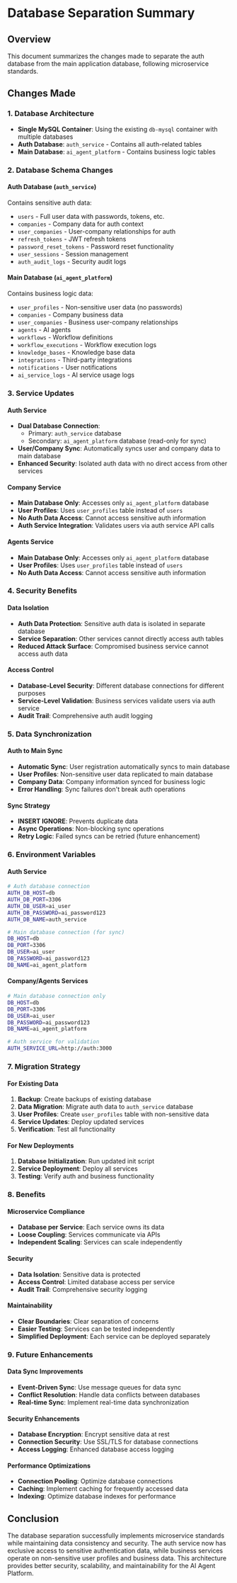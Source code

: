 # Database Separation Summary

## Overview
This document summarizes the changes made to separate the auth database from the main application database, following microservice standards.

## Changes Made

### 1. Database Architecture
- **Single MySQL Container**: Using the existing `db-mysql` container with multiple databases
- **Auth Database**: `auth_service` - Contains all auth-related tables
- **Main Database**: `ai_agent_platform` - Contains business logic tables

### 2. Database Schema Changes

#### Auth Database (`auth_service`)
Contains sensitive auth data:
- `users` - Full user data with passwords, tokens, etc.
- `companies` - Company data for auth context
- `user_companies` - User-company relationships for auth
- `refresh_tokens` - JWT refresh tokens
- `password_reset_tokens` - Password reset functionality
- `user_sessions` - Session management
- `auth_audit_logs` - Security audit logs

#### Main Database (`ai_agent_platform`)
Contains business logic data:
- `user_profiles` - Non-sensitive user data (no passwords)
- `companies` - Company business data
- `user_companies` - Business user-company relationships
- `agents` - AI agents
- `workflows` - Workflow definitions
- `workflow_executions` - Workflow execution logs
- `knowledge_bases` - Knowledge base data
- `integrations` - Third-party integrations
- `notifications` - User notifications
- `ai_service_logs` - AI service usage logs

### 3. Service Updates

#### Auth Service
- **Dual Database Connection**: 
  - Primary: `auth_service` database
  - Secondary: `ai_agent_platform` database (read-only for sync)
- **User/Company Sync**: Automatically syncs user and company data to main database
- **Enhanced Security**: Isolated auth data with no direct access from other services

#### Company Service
- **Main Database Only**: Accesses only `ai_agent_platform` database
- **User Profiles**: Uses `user_profiles` table instead of `users`
- **No Auth Data Access**: Cannot access sensitive auth information
- **Auth Service Integration**: Validates users via auth service API calls

#### Agents Service
- **Main Database Only**: Accesses only `ai_agent_platform` database
- **User Profiles**: Uses `user_profiles` table instead of `users`
- **No Auth Data Access**: Cannot access sensitive auth information

### 4. Security Benefits

#### Data Isolation
- **Auth Data Protection**: Sensitive auth data is isolated in separate database
- **Service Separation**: Other services cannot directly access auth tables
- **Reduced Attack Surface**: Compromised business service cannot access auth data

#### Access Control
- **Database-Level Security**: Different database connections for different purposes
- **Service-Level Validation**: Business services validate users via auth service
- **Audit Trail**: Comprehensive auth audit logging

### 5. Data Synchronization

#### Auth to Main Sync
- **Automatic Sync**: User registration automatically syncs to main database
- **User Profiles**: Non-sensitive user data replicated to main database
- **Company Data**: Company information synced for business logic
- **Error Handling**: Sync failures don't break auth operations

#### Sync Strategy
- **INSERT IGNORE**: Prevents duplicate data
- **Async Operations**: Non-blocking sync operations
- **Retry Logic**: Failed syncs can be retried (future enhancement)

### 6. Environment Variables

#### Auth Service
```bash
# Auth database connection
AUTH_DB_HOST=db
AUTH_DB_PORT=3306
AUTH_DB_USER=ai_user
AUTH_DB_PASSWORD=ai_password123
AUTH_DB_NAME=auth_service

# Main database connection (for sync)
DB_HOST=db
DB_PORT=3306
DB_USER=ai_user
DB_PASSWORD=ai_password123
DB_NAME=ai_agent_platform
```

#### Company/Agents Services
```bash
# Main database connection only
DB_HOST=db
DB_PORT=3306
DB_USER=ai_user
DB_PASSWORD=ai_password123
DB_NAME=ai_agent_platform

# Auth service for validation
AUTH_SERVICE_URL=http://auth:3000
```

### 7. Migration Strategy

#### For Existing Data
1. **Backup**: Create backups of existing database
2. **Data Migration**: Migrate auth data to `auth_service` database
3. **User Profiles**: Create `user_profiles` table with non-sensitive data
4. **Service Updates**: Deploy updated services
5. **Verification**: Test all functionality

#### For New Deployments
1. **Database Initialization**: Run updated init script
2. **Service Deployment**: Deploy all services
3. **Testing**: Verify auth and business functionality

### 8. Benefits

#### Microservice Compliance
- **Database per Service**: Each service owns its data
- **Loose Coupling**: Services communicate via APIs
- **Independent Scaling**: Services can scale independently

#### Security
- **Data Isolation**: Sensitive data is protected
- **Access Control**: Limited database access per service
- **Audit Trail**: Comprehensive security logging

#### Maintainability
- **Clear Boundaries**: Clear separation of concerns
- **Easier Testing**: Services can be tested independently
- **Simplified Deployment**: Each service can be deployed separately

### 9. Future Enhancements

#### Data Sync Improvements
- **Event-Driven Sync**: Use message queues for data sync
- **Conflict Resolution**: Handle data conflicts between databases
- **Real-time Sync**: Implement real-time data synchronization

#### Security Enhancements
- **Database Encryption**: Encrypt sensitive data at rest
- **Connection Security**: Use SSL/TLS for database connections
- **Access Logging**: Enhanced database access logging

#### Performance Optimizations
- **Connection Pooling**: Optimize database connections
- **Caching**: Implement caching for frequently accessed data
- **Indexing**: Optimize database indexes for performance

## Conclusion

The database separation successfully implements microservice standards while maintaining data consistency and security. The auth service now has exclusive access to sensitive authentication data, while business services operate on non-sensitive user profiles and business data. This architecture provides better security, scalability, and maintainability for the AI Agent Platform.
